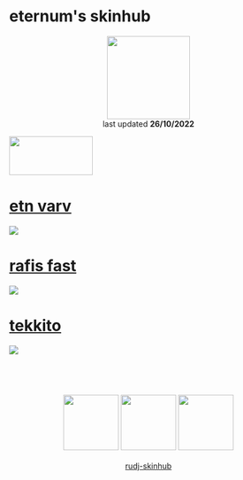 # eternum's skinhub
<p align="center">
<a href="https://osu.ppy.sh/users/4581069">
  <img src="https://a.ppy.sh/4581069"  
       width="150"
       height="150"></a>
<br>
last updated <b>26/10/2022</b>
</p>

<a href="https://gist.github.com/Redo7/e54fcf189c1c1aa2c8c7ee5341711312">
<img src="https://i.imgur.com/WPSNbSx.png"
       width="151" 
       height="70"/></a>

# [etn varv](https://github.com/ryancranie/skinhub/raw/tyfh/player/eternum/etn%20varv.osk)
[![](https://i.imgur.com/pK6YHZI.png)](https://github.com/ryancranie/skinhub/raw/tyfh/player/eternum/etn%20varv.osk)

# [rafis fast](https://github.com/ryancranie/skinhub/raw/tyfh/player/eternum/rafis%20fast.osk)
[![](https://i.imgur.com/8EzcM1h.png)](https://github.com/ryancranie/skinhub/raw/tyfh/player/eternum/rafis%20fast.osk)

# [tekkito](https://github.com/ryancranie/skinhub/raw/tyfh/player/eternum/tekkito.osk)
[![](https://i.imgur.com/GAgdALQ.png)](https://github.com/ryancranie/skinhub/raw/tyfh/player/eternum/tekkito.osk)

#
<p align="center">
  <br></br>
  <a href="https://www.twitch.tv/eternum">
  <img src="https://i.imgur.com/HM030lk.png" 
       width="100" 
       height="100"></a>
  <a href="https://www.youtube.com/c/etn1337">
  <img src="https://i.imgur.com/YWbDUUy.png"  
       width="100" 
       height="100"></a>
  <a href="https://twitter.com/eternumwasd">
  <img src="https://i.imgur.com/PUQ5uWf.png" 
       width="100" 
       height="100"></a>
  <br></br>
  <a href="README.md">rudj-skinhub</a>
 </p>

